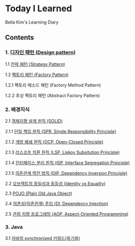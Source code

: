 # Today I Learned 
Bella Kim's Learning Diary

## Contents

### 1. [디자인 패턴 (Design pattern)](https://github.com/pong-pong/--Today-I-Learned--/blob/master/%EB%94%94%EC%9E%90%EC%9D%B8%20%ED%8C%A8%ED%84%B4%20(Design%20Pattern).md)
1.1 [전략 패턴 (Strategy Pattern)](https://github.com/pong-pong/--Today-I-Learned--/blob/master/%EC%A0%84%EB%9E%B5%20%ED%8C%A8%ED%84%B4%20(Strategy%20Pattern).md) 

1.2 [팩토리 패턴 (Factory Pattern)](https://github.com/pong-pong/--Today-I-Learned--/blob/master/%ED%8C%A9%ED%86%A0%EB%A6%AC%20%ED%8C%A8%ED%84%B4%20(Factory%20Pattern).md)

1.2.1 팩토리 메소드 패턴 (Factory Method Pattern)

1.2.2 추상 팩토리 패턴 (Abstract Factory Pattern)

### 2. 배경지식
2.1 [객체지향 설계 원칙 (SOLID)](https://github.com/pong-pong/--Today-I-Learned--/blob/master/%EA%B0%9D%EC%B2%B4%EC%A7%80%ED%96%A5%20%EC%84%A4%EA%B3%84%20%EC%9B%90%EC%B9%99%20(SOLID).md)

2.1.1 [단일 책임 원칙 (SPR, Single Responsibility Principle)](https://github.com/pong-pong/--Today-I-Learned--/blob/master/%EB%8B%A8%EC%9D%BC%20%EC%B1%85%EC%9E%84%20%EC%9B%90%EC%B9%99%20(SRP%2C%20Single%20Responsibility%20Principle).md)

2.1.2 [개방 폐쇄 원칙 (OCP, Open-Closed Principle)](https://github.com/pong-pong/--Today-I-Learned--/blob/master/%EA%B0%9C%EB%B0%A9%20%ED%8F%90%EC%87%84%20%EC%9B%90%EC%B9%99%20(OCP%2C%20Open-Closed%20Principle).md)

2.1.3 [리스코프 치환 원칙 (LSP, Liskov Subsitution Principle)](https://github.com/pong-pong/--Today-I-Learned--/blob/master/%EB%A6%AC%EC%8A%A4%EC%BD%94%ED%94%84%20%EC%B9%98%ED%99%98%20%EC%9B%90%EC%B9%99%20(Liskov%20Subsitution%20Principle).md)

2.1.4 [인터페이스 분리 원칙 (ISP, Interface Segregation Principle)](https://github.com/pong-pong/--Today-I-Learned--/blob/master/%EC%9D%B8%ED%84%B0%ED%8E%98%EC%9D%B4%EC%8A%A4%20%EB%B6%84%EB%A6%AC%20%EC%9B%90%EC%B9%99%20(ISP%2C%20Interface%20Segregation%20Principle).md)

2.1.5 [의존관계 역전 법칙 (DIP, Dependency Inversion Principle)](https://github.com/pong-pong/--Today-I-Learned--/blob/master/%EC%9D%98%EC%A1%B4%EA%B4%80%EA%B3%84%20%EC%97%AD%EC%A0%84%20%EC%9B%90%EC%B9%99%20(DIP%2C%20Dependency%20Inversion%20Principle).md)

2.2 [오브젝트의 동일성과 동등성 (Identity vs Equality)](https://github.com/pong-pong/--Today-I-Learned--/blob/master/%EC%98%A4%EB%B8%8C%EC%A0%9D%ED%8A%B8%EC%9D%98%20%EB%8F%99%EC%9D%BC%EC%84%B1%EA%B3%BC%20%EB%8F%99%EB%93%B1%EC%84%B1%20(Identity%20vs%20Equality).md)

2.3 [POJO (Plain Old Java Object)](https://github.com/pong-pong/--Today-I-Learned--/blob/master/POJO%20(Plain%20Old%20Java%20Object).md)

2.4 [의존성(의존관계) 주입 (DI, Dependency Injection)](https://github.com/pong-pong/--Today-I-Learned--/blob/master/%EC%9D%98%EC%A1%B4%EC%84%B1(%EC%9D%98%EC%A1%B4%EA%B4%80%EA%B3%84)%20%EC%A3%BC%EC%9E%85%20(DI%2C%20Dependency%20Injection).md)

2.5 [관점 지향 프로그래밍 (AOP, Aspect-Oriented Programming)](https://github.com/pong-pong/--Today-I-Learned--/blob/master/%EA%B4%80%EC%A0%90%20%EC%A7%80%ED%96%A5%20%ED%94%84%EB%A1%9C%EA%B7%B8%EB%9E%98%EB%B0%8D%20(AOP%2C%20Aspect-Oriented%20Programming).md)

### 3. Java

3.1 [자바의 synchronized 키워드(동기화)](https://github.com/pong-pong/--Today-I-Learned--/blob/master/%EC%9E%90%EB%B0%94%EC%9D%98%20synchronized%20%ED%82%A4%EC%9B%8C%EB%93%9C%20(%EB%8F%99%EA%B8%B0%ED%99%94).md)
